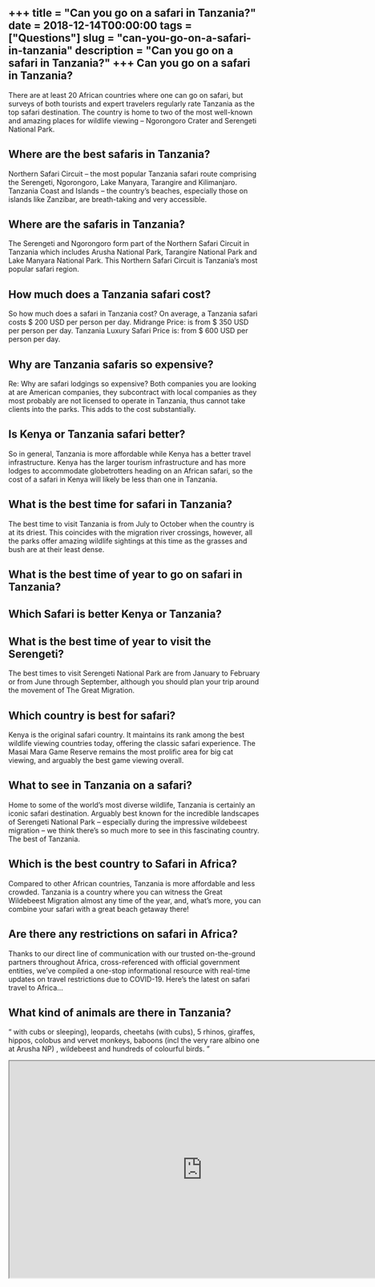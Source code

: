 +++
title = "Can you go on a safari in Tanzania?"
date = 2018-12-14T00:00:00
tags = ["Questions"]
slug = "can-you-go-on-a-safari-in-tanzania"
description = "Can you go on a safari in Tanzania?"
+++
Can you go on a safari in Tanzania?
-----------------------------------

There are at least 20 African countries where one can go on safari, but surveys of both tourists and expert travelers regularly rate Tanzania as the top safari destination. The country is home to two of the most well-known and amazing places for wildlife viewing – Ngorongoro Crater and Serengeti National Park.

Where are the best safaris in Tanzania?
---------------------------------------

Northern Safari Circuit – the most popular Tanzania safari route comprising the Serengeti, Ngorongoro, Lake Manyara, Tarangire and Kilimanjaro. Tanzania Coast and Islands – the country’s beaches, especially those on islands like Zanzibar, are breath-taking and very accessible.

Where are the safaris in Tanzania?
----------------------------------

The Serengeti and Ngorongoro form part of the Northern Safari Circuit in Tanzania which includes Arusha National Park, Tarangire National Park and Lake Manyara National Park. This Northern Safari Circuit is Tanzania’s most popular safari region.

How much does a Tanzania safari cost?
-------------------------------------

So how much does a safari in Tanzania cost? On average, a Tanzania safari costs $ 200 USD per person per day. Midrange Price: is from $ 350 USD per person per day. Tanzania Luxury Safari Price is: from $ 600 USD per person per day.

Why are Tanzania safaris so expensive?
--------------------------------------

Re: Why are safari lodgings so expensive? Both companies you are looking at are American companies, they subcontract with local companies as they most probably are not licensed to operate in Tanzania, thus cannot take clients into the parks. This adds to the cost substantially.

Is Kenya or Tanzania safari better?
-----------------------------------

So in general, Tanzania is more affordable while Kenya has a better travel infrastructure. Kenya has the larger tourism infrastructure and has more lodges to accommodate globetrotters heading on an African safari, so the cost of a safari in Kenya will likely be less than one in Tanzania.

What is the best time for safari in Tanzania?
---------------------------------------------

The best time to visit Tanzania is from July to October when the country is at its driest. This coincides with the migration river crossings, however, all the parks offer amazing wildlife sightings at this time as the grasses and bush are at their least dense.

What is the best time of year to go on safari in Tanzania?
----------------------------------------------------------

Which Safari is better Kenya or Tanzania?
-----------------------------------------

What is the best time of year to visit the Serengeti?
-----------------------------------------------------

The best times to visit Serengeti National Park are from January to February or from June through September, although you should plan your trip around the movement of The Great Migration.

Which country is best for safari?
---------------------------------

Kenya is the original safari country. It maintains its rank among the best wildlife viewing countries today, offering the classic safari experience. The Masai Mara Game Reserve remains the most prolific area for big cat viewing, and arguably the best game viewing overall.

What to see in Tanzania on a safari?
------------------------------------

Home to some of the world’s most diverse wildlife, Tanzania is certainly an iconic safari destination. Arguably best known for the incredible landscapes of Serengeti National Park – especially during the impressive wildebeest migration – we think there’s so much more to see in this fascinating country. The best of Tanzania.

Which is the best country to Safari in Africa?
----------------------------------------------

Compared to other African countries, Tanzania is more affordable and less crowded. Tanzania is a country where you can witness the Great Wildebeest Migration almost any time of the year, and, what’s more, you can combine your safari with a great beach getaway there!

Are there any restrictions on safari in Africa?
-----------------------------------------------

Thanks to our direct line of communication with our trusted on-the-ground partners throughout Africa, cross-referenced with official government entities, we’ve compiled a one-stop informational resource with real-time updates on travel restrictions due to COVID-19. Here’s the latest on safari travel to Africa…

What kind of animals are there in Tanzania?
-------------------------------------------

“ with cubs or sleeping), leopards, cheetahs (with cubs), 5 rhinos, giraffes, hippos, colobus and vervet monkeys, baboons (incl the very rare albino one at Arusha NP) , wildebeest and hundreds of colourful birds. ”

<iframe allow="accelerometer; autoplay; clipboard-write; encrypted-media; gyroscope; picture-in-picture" allowfullscreen="" class="__youtube_prefs__  epyt-is-override  no-lazyload" data-no-lazy="1" data-origheight="433" data-origwidth="770" data-skipgform_ajax_framebjll="" height="433" id="_ytid_89579" loading="lazy" src="https://www.youtube.com/embed/rvXHUn3MdKQ?enablejsapi=1&autoplay=0&cc_load_policy=0&cc_lang_pref=&iv_load_policy=1&loop=0&modestbranding=0&rel=1&fs=1&playsinline=0&autohide=2&theme=dark&color=red&controls=1&" title="YouTube player" width="770"></iframe>
